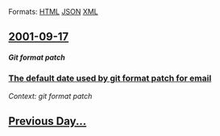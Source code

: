 
Formats: [HTML](2001/09/17/index.html)  [JSON](2001/09/17/index.json)  [XML](2001/09/17/index.xml)  

## [2001-09-17](/news/2001/09/17/index.md)

##### Git format patch
### [ The default date used by git format patch for email ](/news/2001/09/17/the-default-date-used-by-git-format-patch-for-email.md)
_Context: git format patch_

## [Previous Day...](/news/2001/09/16/index.md)

